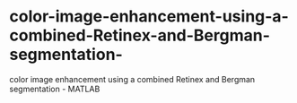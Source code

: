 # color-image-enhancement-using-a-combined-Retinex-and-Bergman-segmentation-
color image enhancement using a combined Retinex and Bergman segmentation - MATLAB
